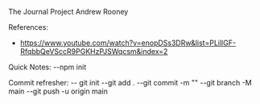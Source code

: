The Journal Project
Andrew Rooney

References:
- https://www.youtube.com/watch?v=enopDSs3DRw&list=PLillGF-RfqbbQeVSccR9PGKHzPJSWqcsm&index=2




Quick Notes:
--npm init

Commit refresher:
-- git init
--git add .
--git commit -m "<message>"
--git branch -M main 
--git push -u origin main                                                          
                                                        